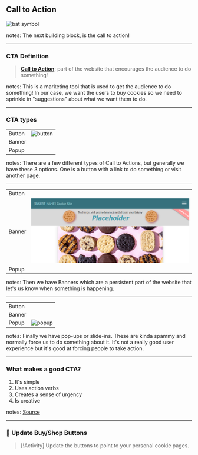 
## Call to Action

![bat symbol](https://media.giphy.com/media/tsa1OggzHsc9O/giphy.gif)

notes:
The next building block, is the call to action!

---

### CTA Definition

> **[Call to Action](https://blog.hubspot.com/marketing/call-to-action-examples)**: part of the website that encourages the audience to do something!

notes:
This is a marketing tool that is used to get the audience to do something! In our case, we want the users to buy cookies so we need to sprinkle in "suggestions" about what we want them to do.

---

### CTA types

| | |
| --- | --- |
| Button | ![button](https://media.giphy.com/media/v1.Y2lkPTc5MGI3NjExZWFobzMzNm5wc3h6OHY4em1tdWk5em5jZXk3YnJwbHM3YXBnamc0biZlcD12MV9pbnRlcm5hbF9naWZfYnlfaWQmY3Q9Zw/o1Ge7taRvlpHd5zAFs/giphy.gif)|
| Banner ||
| Popup | |

notes:
There are a few different types of Call to Actions, but generally we have these 3 options. One is a button with a link to do something or visit another page. 

---

|        |                                                                                                                                                                                         |
| ------ | --------------------------------------------------------------------------------------------------------------------------------------------------------------------------------------- |
| Button | |
| Banner | ![banner](./../../Assets/2-HTML/1-Activity-Banner.png)                                                                                                                                  |
| Popup  |                                                                                                                |

notes:
Then we have Banners which are a persistent part of the website that let's us know when something is happening. 

---

| | |
| --- | --- |
| Button ||
| Banner ||
| Popup | ![popup](https://media.giphy.com/media/26n3JiXJYSF3nOTL2/giphy.gif) |

notes:
Finally we have pop-ups or slide-ins. These are kinda spammy and normally force us to do something about it. It's not a really good user experience but it's good at forcing people to take action.

---

### What makes a good CTA?

1. It's simple
2. Uses action verbs
3. Creates a sense of urgency
4. Is creative

notes:
[Source](https://blog.hubspot.com/marketing/call-to-action-examples)

---

### 🎯 Update Buy/Shop Buttons

> [!Activity]
> Update the buttons to point to your personal cookie pages.
